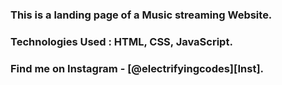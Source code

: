 ### This is a landing page of a Music streaming Website.

### Technologies Used : HTML, CSS, JavaScript.

### Find me on Instagram - [@electrifyingcodes][Inst].

[Instagram]: https://www.instagram.com/electrifyingcodes